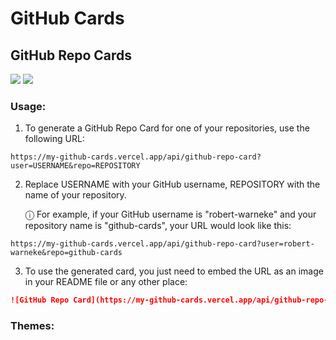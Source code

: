 # GitHub Cards


## GitHub Repo Cards

![](https://my-github-cards.vercel.app/api/github-repo-card?user=robert-warneke&repo=github-cards&theme=light)
![](https://my-github-cards.vercel.app/api/github-repo-card?user=robert-warneke&repo=github-cards&theme=dark)

### Usage:

1. To generate a GitHub Repo Card for one of your repositories, use the following URL:

```
https://my-github-cards.vercel.app/api/github-repo-card?user=USERNAME&repo=REPOSITORY
```

2. Replace USERNAME with your GitHub username, REPOSITORY with the name of your repository.

    ⓘ For example, if your GitHub username is "robert-warneke" and your repository name is "github-cards", your URL would look like this:

```
https://my-github-cards.vercel.app/api/github-repo-card?user=robert-warneke&repo=github-cards
```

3. To use the generated card, you just need to embed the URL as an image in your README file or any other place:

```md
![GitHub Repo Card](https://my-github-cards.vercel.app/api/github-repo-card?user=robert-warneke&repo=github-cards)
```

### Themes:
